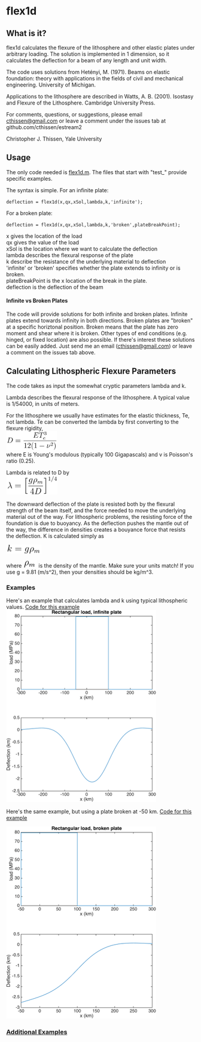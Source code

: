# flex1d

What is it?
----------------- 
flex1d calculates the flexure of the lithosphere and other elastic plates under arbitrary loading. The solution is implemented in 1 dimension, so it calculates the deflection for a beam of any length and unit width. 

The code uses solutions from Hetényi, M. (1971). Beams on elastic foundation: theory with applications in the fields of civil and mechanical engineering. University of Michigan.

Applications to the lithosphere are described in Watts, A. B. (2001). Isostasy and Flexure of the Lithosphere. Cambridge University Press.

For comments, questions, or suggestions, please email cthissen@gmail.com or 
leave a comment under the issues tab at github.com/cthissen/estream2

Christopher J. Thissen, Yale University  

Usage 
-----------------
The only code needed is [flex1d.m](https://github.com/cthissen/flex1d/blob/master/flex1d.m). The files that start with "test_" provide specific examples. 

The syntax is simple. For an infinite plate:  
````
deflection = flex1d(x,qx,xSol,lambda,k,'infinite');
````  
For a broken plate:  
````
deflection = flex1d(x,qx,xSol,lambda,k,'broken',plateBreakPoint);
````
x gives the location of the load   
qx gives the value of the load  
xSol is the location where we want to calculate the deflection  
lambda describes the flexural response of the plate  
k describe the resistance of the underlying material to deflection  
'infinite' or 'broken' specifies whether the plate extends to infinity or is broken.  
plateBreakPoint is the x location of the break in the plate.   
deflection is the deflection of the beam

#### Infinite vs Broken Plates
The code will provide solutions for both infinite and broken plates. Infinite plates extend towards infinity in both directions. Broken plates are "broken" at a specific horiztonal position. Broken means that the plate has zero moment and shear where it is broken. Other types of end conditions (e.g. hinged, or fixed location) are also possible. If there's interest these solutions can be easily added. Just send me an email (cthissen@gmail.com) or leave a comment on the issues tab above. 

Calculating Lithospheric Flexure Parameters
-----------
The code takes as input the somewhat cryptic parameters lambda and k. 

Lambda describes the flexural response of the lithosphere. A typical value is 1/54000, in units of meters. 

For the lithosphere we usually have estimates for the elastic thickness, Te, not lambda. Te can be converted the lambda by first converting to the flexure rigidity,   
<img src="https://github.com/cthissen/flex1d/blob/master/images/D.png" alt="alt text" height="50px">  
where E is Young's modulous (typically 100 Gigapascals) and v is Poisson's ratio (0.25). 

Lambda is related to D by  
<img src="https://github.com/cthissen/flex1d/blob/master/images/lambda.png" alt="alt text" height="50px"> 

The downward deflection of the plate is resisted both by the flexural strength of the beam itself, and the force needed to move the underlying material out of the way. For lithospheric problems, the resisting force of the foundation is due to buoyancy. As the deflection pushes the mantle out of the way, the difference in densities creates a bouyance force that resists the deflection. K is calculated simply as  

<img src="https://github.com/cthissen/flex1d/blob/master/images/k.png" alt="alt text" height="25px"> 

where <img src="https://github.com/cthissen/flex1d/blob/master/images/rhom.png" alt="alt text" height="20px"> is the density of the mantle. Make sure your units match! If you use g = 9.81 (m/s^2), then your densities should be kg/m^3. 



### Examples 
Here's an example that calculates lambda and k using typical lithospheric values.  [Code for this example](https://github.com/cthissen/flex1d/blob/master/test_example2.m)  
<img src="https://github.com/cthissen/flex1d/blob/master/images/github_ex2.png" alt="alt text" width="400px"> 

Here's the same example, but using a plate broken at -50 km.  [Code for this example](https://github.com/cthissen/flex1d/blob/master/test_example3.m)  


<img src="https://github.com/cthissen/flex1d/blob/master/images/github_ex3.png" alt="alt text" width="400px"> 

### [Additional Examples](https://github.com/cthissen/flex1d/wiki/Benchmarks)



